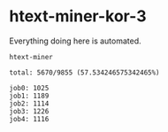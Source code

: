 # htext-miner-kor-3

Everything doing here is automated.

```
htext-miner

total: 5670/9855 (57.534246575342465%)

job0: 1025
job1: 1189
job2: 1114
job3: 1226
job4: 1116
```